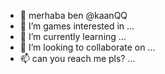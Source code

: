 - 👋 merhaba ben @kaanQQ
- 👀 I’m games interested in ...
- 🌱 I’m currently learning ...
- 💞️ I’m looking to collaborate on ...
- 📫 can you reach me pls? ...

<!---
kaanQQ/kaanQQ is a ✨ special ✨ repository because its `README.md` (this file) appears on your GitHub profile.
You can click the Preview link to take a look at your changes.
--->
